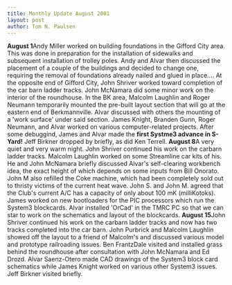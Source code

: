 ```yaml
---
title: Monthly Update August 2001 
layout: post
author: Tom N. Paulsen
---
```




 **August 1**Andy Miller worked on building foundations in the Gifford City area. This was done in preparation for the installation of sidewalks and subsequent installation of trolley poles. Andy and Alvar then discussed the placement of a couple of the buildings and decided to change one, requiring the removal of foundations already nailed and glued in place....  At the opposite end of Gifford City, John Shriver worked toward completion of the car barn ladder tracks. John McNamara did some minor work on the interior of the roundhouse.  In the BK area, Malcolm Laughlin and Roger Neumann temporarily mounted the pre\-built layout section that will go at the eastern end of Berkmannville. Alvar discussed with others the mounting of a 'work surface' under said section.  James Knight, Branden Gunn, Roger Neumann, and Alvar worked on various computer\-related projects. After some debuggind, James and Alvar made the **first Systme3 advance in S\-Yard!**  Jeff Birkner dropped by briefly, as did Ken Terrell. **August 8**A very quiet and very warm night. John Shriver continued his work on the carbarn ladder tracks. Malcolm Laughlin worked on some Streamline car kits of his. He and John McNamara briefly discussed Alvar's self\-clearing workbench idea, the exact height of which depends on some inputs from Bill Onorato. John M also refilled the Coke machine, which had been completely sold out to thristy victims of the current heat wave. John S. and John M. agreed that the Club's current A/C has a capacity of only about 100 mK (milliKotoks). James worked on new bootloaders for the PIC processors which run the System3 blockcards. Alvar installed 'OrCad' in the TMRC PC so that we can star to work on the schematics and layout of the blockcards. **August 15**John Shriver continued his work on the carbarn ladder tracks and now has two tracks completed into the car barn. John Purbrick and Malcolm Laughlin showed off the layout to a friend of Malcolm's and discussed various model and prototype railroading issues. Ben FrantzDale visited and installed grass behind the roundhouse after consultation with John McNamara and Ed Drozd. Alvar Saenz\-Otero made CAD drawings of the System3 block card schematics while James Knight worked on various other System3 issues. Jeff Birkner visited briefly.   